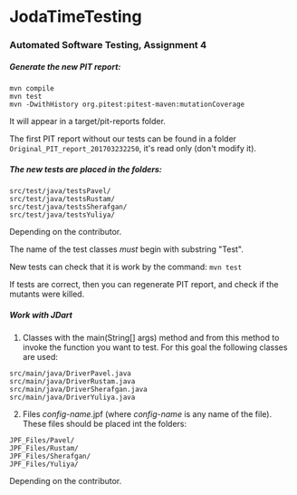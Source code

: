 # JodaTimeTesting
### Automated Software Testing, Assignment 4

##### Generate the new PIT report:
```
mvn compile
mvn test
mvn -DwithHistory org.pitest:pitest-maven:mutationCoverage
```

It will appear in a target/pit-reports folder.

The first PIT report without our tests can be found in a folder `Original_PIT_report_201703232250`, it's read only (don't modify it).


##### The new tests are placed in the folders:
```
src/test/java/testsPavel/
src/test/java/testsRustam/
src/test/java/testsSherafgan/
src/test/java/testsYuliya/
```
Depending on the contributor.

The name of the test classes *must* begin with substring "Test".

New tests can check that it is work by the command:
`mvn test`

If tests are correct, then you can regenerate PIT report, and check if the mutants were killed.

##### Work with JDart

1. Сlasses with the main(String[] args) method and from this method to invoke the function you want to test.
For this goal the following classes are used:
```
src/main/java/DriverPavel.java
src/main/java/DriverRustam.java
src/main/java/DriverSherafgan.java
src/main/java/DriverYuliya.java
```
2. Files *config-name*.jpf (where *config-name* is any name of the file). 
These files should be placed int the folders:
```
JPF_Files/Pavel/
JPF_Files/Rustam/
JPF_Files/Sherafgan/
JPF_Files/Yuliya/
```
Depending on the contributor.
